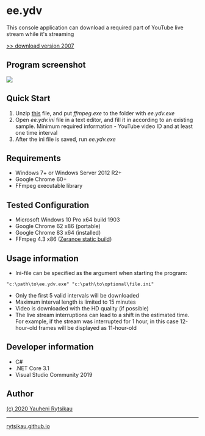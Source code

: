 # ee.ydv
This console application can download a required part of YouTube live stream while it's streaming

[>> download version 2007](https://github.com/rytsikau/ee.Ydv/raw/master/ee.ydv_2007.7z)

## Program screenshot
<img src="https://raw.githubusercontent.com/rytsikau/ee.Ydv/master/screenshot.png">

## Quick Start
1. Unzip [this](https://github.com/rytsikau/ee.Ydv/raw/master/ffmpeg.7z) file, and put *ffmpeg.exe* to the folder with *ee.ydv.exe*
2. Open *ee.ydv.ini* file in a text editor, and fill it in according to an existing sample. Minimum required information - YouTube video ID and at least one time interval
3. After the ini file is saved, run *ee.ydv.exe*

## Requirements
* Windows 7+ or Windows Server 2012 R2+
* Google Chrome 60+
* FFmpeg executable library

## Tested Configuration
* Microsoft Windows 10 Pro x64 build 1903
* Google Chrome 62 x86 (portable)
* Google Chrome 83 x64 (installed)
* FFmpeg 4.3 x86 ([Zeranoe static build](https://ffmpeg.zeranoe.com/builds))

## Usage information
* Ini-file can be specified as the argument when starting the program:
```
"c:\path\to\ee.ydv.exe" "c:\path\to\optional\file.ini"
```
* Only the first 5 valid intervals will be downloaded
* Maximum interval length is limited to 15 minutes
* Video is downloaded with the HD quality (if possible)
* The live stream interruptions can lead to a shift in the estimated time. For example, if the stream was interrupted for 1 hour, in this case 12-hour-old frames will be displayed as 11-hour-old

## Developer information
* C#
* .NET Core 3.1
* Visual Studio Community 2019

## Author
[(c) 2020 Yauheni Rytsikau](mailto:y.rytsikau@gmail.com)

---
[rytsikau.github.io](https://rytsikau.github.io)
